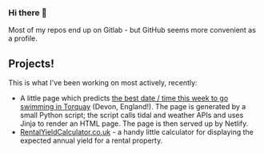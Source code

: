 ### Hi there 👋

Most of my repos end up on Gitlab - but GitHub seems more convenient as a profile.

## Projects!

This is what I've been working on most actively, recently:

* A little page which predicts [the best date / time this week to go swimming in Torquay](https://super-pastelito-fa54f0.netlify.app/) (Devon, England!).  The page is generated by a small Python script; the script calls tidal and weather APIs and uses Jinja to render an HTML page.  The page is then served up by Netlify.
* [RentalYieldCalculator.co.uk](https://rentalyieldcalculator.co.uk) - a handy little calculator for displaying the expected annual yield for a rental property.

<!--
**byzantime/byzantime** is a ✨ _special_ ✨ repository because its `README.md` (this file) appears on your GitHub profile.

Here are some ideas to get you started:

- 🔭 I’m currently working on ...
- 🌱 I’m currently learning ...
- 👯 I’m looking to collaborate on ...
- 🤔 I’m looking for help with ...
- 💬 Ask me about ...
- 📫 How to reach me: ...
- 😄 Pronouns: ...
- ⚡ Fun fact: ...
-->
